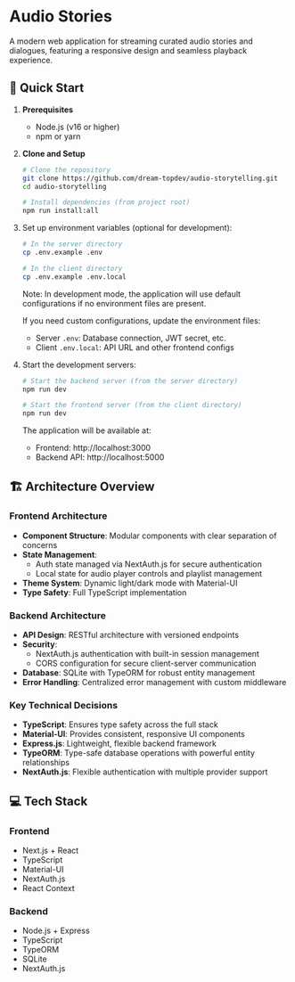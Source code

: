 # Audio Stories

A modern web application for streaming curated audio stories and dialogues, featuring a responsive design and seamless playback experience.

## 🚀 Quick Start

1. **Prerequisites**
   - Node.js (v16 or higher)
   - npm or yarn

2. **Clone and Setup**
   ```bash
   # Clone the repository
   git clone https://github.com/dream-topdev/audio-storytelling.git
   cd audio-storytelling

   # Install dependencies (from project root)
   npm run install:all
   ```

3. Set up environment variables (optional for development):
   ```bash
   # In the server directory
   cp .env.example .env
   
   # In the client directory
   cp .env.example .env.local
   ```
   
   Note: In development mode, the application will use default configurations if no environment files are present.
   
   If you need custom configurations, update the environment files:
   - Server `.env`: Database connection, JWT secret, etc.
   - Client `.env.local`: API URL and other frontend configs

4. Start the development servers:
   ```bash
   # Start the backend server (from the server directory)
   npm run dev
   
   # Start the frontend server (from the client directory)
   npm run dev
   ```

   The application will be available at:
   - Frontend: http://localhost:3000
   - Backend API: http://localhost:5000

## 🏗️ Architecture Overview

### Frontend Architecture
- **Component Structure**: Modular components with clear separation of concerns
- **State Management**: 
  - Auth state managed via NextAuth.js for secure authentication
  - Local state for audio player controls and playlist management
- **Theme System**: Dynamic light/dark mode with Material-UI
- **Type Safety**: Full TypeScript implementation

### Backend Architecture
- **API Design**: RESTful architecture with versioned endpoints
- **Security**: 
  - NextAuth.js authentication with built-in session management
  - CORS configuration for secure client-server communication
- **Database**: SQLite with TypeORM for robust entity management
- **Error Handling**: Centralized error management with custom middleware

### Key Technical Decisions
- **TypeScript**: Ensures type safety across the full stack
- **Material-UI**: Provides consistent, responsive UI components
- **Express.js**: Lightweight, flexible backend framework
- **TypeORM**: Type-safe database operations with powerful entity relationships
- **NextAuth.js**: Flexible authentication with multiple provider support

## 💻 Tech Stack

### Frontend
- Next.js + React
- TypeScript
- Material-UI
- NextAuth.js
- React Context

### Backend
- Node.js + Express
- TypeScript
- TypeORM
- SQLite
- NextAuth.js